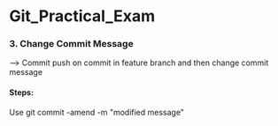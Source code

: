 # Git_Practical_Exam
### 3. Change Commit Message 
--> Commit push on commit in feature branch and then change commit message
#### Steps:
   Use git commit -amend -m "modified message" 

